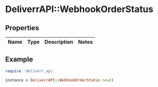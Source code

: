 # DeliverrAPI::WebhookOrderStatus

## Properties

| Name | Type | Description | Notes |
| ---- | ---- | ----------- | ----- |

## Example

```ruby
require 'deliverr_api'

instance = DeliverrAPI::WebhookOrderStatus.new()
```

